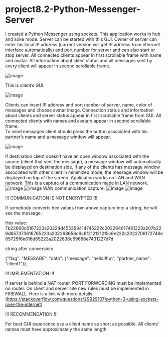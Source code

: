 # project8.2-Python-Messenger-Server
I created a Python Messenger using sockets.
This application works in hub and soke mode.
Server can be started with this GUI.
Owner of server can enter his local IP address (current version will get IP address from ethernet interface automatically) and port number for server and can also start or stop server.
All connected clients appear in first scrollable frame with name and avatar.
All information about client status and all messages sent by every client will appear in second scrollable frame.

![image](https://github.com/waxier358/project8.1-Python-Messenger-Client/assets/105735620/42aa0142-8a34-423b-a031-685bcfbd74e2)

This is client’s  GUI.

![image](https://github.com/waxier358/project8.1-Python-Messenger-Client/assets/105735620/ee3c80ad-f52d-4680-ae1a-c2ccdec0c1b8)

Clients can insert IP address and port number of server, name, color of messages and choose avatar image. Connection status and information about clients and server status appear in first scrollable frame from GUI. All connected clients with names and avatars appear in second scrollable frame.  
To send messages client should press the button associated with his partner’s name and a message window will appear.

![image](https://github.com/waxier358/project8.1-Python-Messenger-Client/assets/105735620/a3a00572-d77a-4efe-8250-385fb943521d)

If destination client doesn’t have an open window associated with the source (client that sent the message), a message window will automatically be displayed on destination side. If any of the clients has message window associated with other client in minimized mode, the message window will be displayed on top of the screen. 
Application works on LAN and WAN network. This is a capture of a communication made in LAN network.
![image](https://github.com/waxier358/project8.1-Python-Messenger-Client/assets/105735620/4f740201-e580-4c68-a527-b36f71b1d3e7)
![image](https://github.com/waxier358/project8.1-Python-Messenger-Client/assets/105735620/89f9e49c-8593-416a-b8c9-d201aa9c6a66)
WAN communication capture:
![image](https://github.com/waxier358/project8.1-Python-Messenger-Client/assets/105735620/fec62e27-657f-42f2-880f-ac79ea842839)
![image](https://github.com/waxier358/project8.1-Python-Messenger-Client/assets/105735620/49a67323-91ca-4910-9300-c733d829d8f4)

!!! COMMUNICATION IS NOT ENCRYPTED !!!

If somebody converts hex values from above capture into a string, he will see the message:

Hex value:
7b22666c6167223a20224d455353414745222c202264617461223a207b226d657373616765223a202268656c6c6f212121215c6e222c2022706172746e65725f6e616d65223a2022636c69656e7431227d7d

string after conversion:

{"flag": "MESSAGE", "data": {"message": "hello!!!!\n", "partner_name": "client1"}}.

!!! IMPLEMENTATION !!!

If server is behind a NAT router, PORT FORWORDING must be implemented on router. On client and server site new rules must be implemented in FIREWALL.
Here is a link with more details: (https://stackoverflow.com/questions/29929107/python-3-using-sockets-over-the-internet)

!!! RECOMMENDATION !!!

For best GUI experience use a client name as short as possible.
All clients' names must have approximately the same length.
